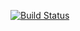 [![Build Status](https://travis-ci.org/naabraz/my-movies-bff.svg?branch=master)](https://travis-ci.org/naabraz/my-movies-bff)
